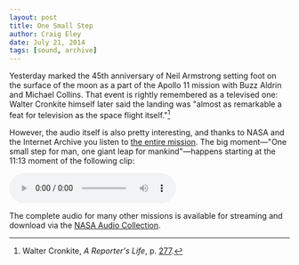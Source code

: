 ```yaml
---  
layout: post 
title: One Small Step
author: Craig Eley 
date: July 21, 2014
tags: [sound, archive]
---
```


Yesterday marked the 45th anniversary of Neil Armstrong setting foot on the surface of the moon as a part of the Apollo 11 mission with Buzz Aldrin and Michael Collins. That event is rightly remembered as a televised one: Walter Cronkite himself later said the landing was "almost as remarkable a feat for television as the space flight itself."[^147201056]

However, the audio itself is also pretty interesting, and thanks to NASA and the Internet Archive you listen to [the entire mission](https://archive.org/details/Apollo11Audio). The big moment—"One small step for man, one giant leap for mankind"—happens starting at the 11:13 moment of the following clip:

<audio controls><source src="https://archive.org/download/Apollo11Audio/938-AAG.mp3" type="audio/mpeg"></audio>

The complete audio for many other missions is available for streaming and download via the [NASA Audio Collection](https://archive.org/details/nasaaudiocollection).

[^147201056]: Walter Cronkite, *A Reporter's Life*, p. [277](http://d.pr/5U1Y).
